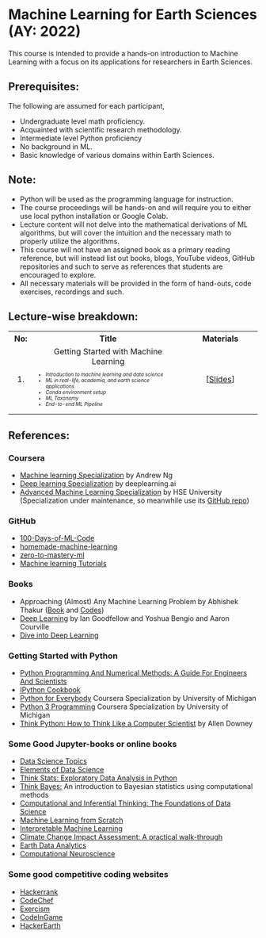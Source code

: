 # Machine Learning for Earth Sciences (AY: 2022)

This course is intended to provide a hands-on introduction to Machine Learning with a focus on its applications for researchers in Earth Sciences.

## Prerequisites: 
The following are assumed for each participant,
* Undergraduate level math proficiency.
* Acquainted with scientific research methodology.
* Intermediate level Python proficiency
* No background in ML.
* Basic knowledge of various domains within Earth Sciences.

## Note:
* Python will be used as the programming language for instruction.
* The course proceedings will be hands-on and will require you to either use local python installation or Google Colab.
* Lecture content will not delve into the mathematical derivations of ML algorithms, but will cover the intuition and the necessary math to properly utilize the algorithms.
* This course will not have an assigned book as a primary reading reference, but will instead list out books, blogs, YouTube videos, GitHub repositories and such to serve as references that students are encouraged to explore.
* All necessary materials will be provided in the form of hand-outs, code exercises, recordings and such.

## Lecture-wise breakdown:

<table width = 100% align = center>
    <tr>
        <th width = 10% style="text-align:center">No:</th>
        <th width = 60% style="text-align:center">Title</th>
        <th width = 30% style="text-align:center">Materials</th>
    </tr>
    <tr>
        <td style="text-align:center">1.</td>
        <td style="text-align:center">
            Getting Started with Machine Learning
            <ul style="text-align:left;font-size:10px;font-style: italic;">
                <li>Introduction to machine learning and data science</li> 
                <li>ML in real-life, academia, and earth science applications</li>
                <li>Conda environment setup</li>
                <li>ML Taxonomy</li>
                <li>End-to-end ML Pipeline</li>
            </ul>
        </td>
        <td style="text-align:center">
            [<a href = "/Lectures/Lecture_01.pdf" target=”_blank”>Slides</a>]
        </td>
    </tr>
</table>

## References:

### Coursera
* <a href = "https://www.coursera.org/specializations/machine-learning-introduction">Machine learning Specialization</a> by Andrew Ng
* <a href = "https://www.coursera.org/specializations/deep-learning">Deep learning Specialization</a> by deeplearning.ai
* <a href = "https://www.coursera.org/specializations/aml">Advanced Machine Learning Specialization</a> by HSE University (Specialization under maintenance, so meanwhile use its <a href = "https://github.com/hse-aml">GitHub repo</a>)

### GitHub
* <a href = "https://github.com/Avik-Jain/100-Days-Of-ML-Code">100-Days-of-ML-Code</a>
* <a href = "https://github.com/trekhleb/homemade-machine-learning">homemade-machine-learning</a>
* <a href = "https://github.com/mrdbourke/zero-to-mastery-ml">zero-to-mastery-ml</a>
* <a href = "https://github.com/maelfabien/Machine_Learning_Tutorials">Machine learning Tutorials</a>

### Books
* Approaching (Almost) Any Machine Learning Problem by Abhishek Thakur (<a href = "https://github.com/abhishekkrthakur/approachingalmost/blob/master/AAAMLP.pdf">Book</a> and <a href = "https://github.com/ShubhangiDabral13/Approaching-Any-Machine-Learning-Problems">Codes</a>)
* <a href = "https://www.deeplearningbook.org/">Deep Learning</a> by Ian Goodfellow and Yoshua Bengio and Aaron Courville
* <a href = "https://d2l.ai/">Dive into Deep Learning</a>

### Getting Started with Python
* <a href = "https://pythonnumericalmethods.berkeley.edu/notebooks/Index.html">Python Programming And Numerical Methods: A Guide For Engineers And Scientists</a>
* <a href = "https://ipython-books.github.io/">IPython Cookbook</a>
* <a href = "https://www.coursera.org/specializations/python">Python for Everybody</a> Coursera Specialization by University of Michigan
* <a href = "https://www.coursera.org/specializations/python-3-programming"> Python 3 Programming</a> Coursera Specialization by University of Michigan
* <a href = "https://greenteapress.com/thinkpython2/thinkpython2.pdf">Think Python: How to Think Like a Computer Scientist</a> by Allen Downey

### Some Good Jupyter-books or online books
* <a href = "https://datascience.oneoffcoder.com/index.html">Data Science Topics</a>
* <a href = "https://allendowney.github.io/ElementsOfDataScience/README.html">Elements of Data Science</a>
* <a href = "https://greenteapress.com/thinkstats2/thinkstats2.pdf">Think Stats: Exploratory Data Analysis in Python</a>
* <a href = "https://allendowney.github.io/ThinkBayes2/">Think Bayes:</a> An introduction to Bayesian statistics using computational methods
* <a href = "https://inferentialthinking.com/chapters/intro.html">Computational and Inferential Thinking: The Foundations of Data Science</a>
* <a href = "https://dafriedman97.github.io/mlbook/content/introduction.html">Machine Learning from Scratch</a>
* <a href = "https://christophm.github.io/interpretable-ml-book/">Interpretable Machine Learning</a>
* <a href = "https://claut.gitlab.io/man_ccia/">Climate Change Impact Assessment: A practical walk-through</a>
* <a href = "https://www.earthdatascience.org/courses/use-data-open-source-python/">Earth Data Analytics</a>
* <a href = "https://compneuro.neuromatch.io/tutorials/intro.html">Computational Neuroscience</a>

### Some good competitive coding websites
* <a href = "https://www.hackerrank.com">Hackerrank</a>
* <a href = "https://www.codechef.com/">CodeChef</a>
* <a href = "https://exercism.org">Exercism</a>
* <a href = "https://www.codingame.com">CodeInGame</a>
* <a href = "https://www.hackerearth.com">HackerEarth</a>
